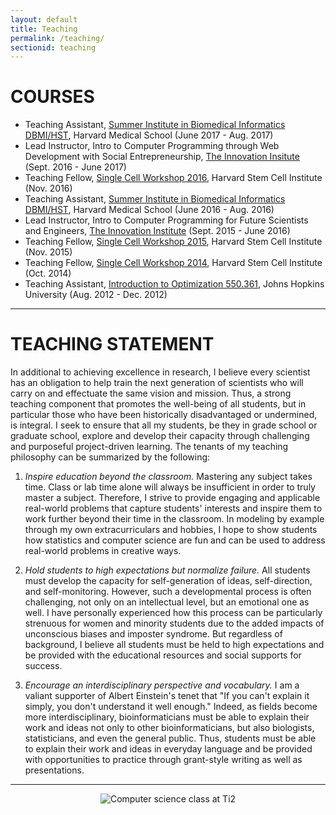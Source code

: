 ```yaml
---
layout: default
title: Teaching
permalink: /teaching/
sectionid: teaching
---
```


# COURSES
- Teaching Assistant, [Summer Institute in Biomedical Informatics DBMI/HST](https://dbmi.hms.harvard.edu/education/dbmi/hst-summer-institute-biomedical-informatics), Harvard Medical School (June 2017 - Aug. 2017)
- Lead Instructor, Intro to Computer Programming through Web Development with Social Entrepreneurship, [The Innovation Insitute](http://theinnovationinstitute.org/) (Sept. 2016 - June 2017)
- Teaching Fellow, [Single Cell Workshop 2016](http://hms-dbmi.github.io/scw/), Harvard Stem Cell Institute (Nov. 2016)
- Teaching Assistant, [Summer Institute in Biomedical Informatics DBMI/HST](https://dbmi.hms.harvard.edu/education/dbmi/hst-summer-institute-biomedical-informatics), Harvard Medical School (June 2016 - Aug. 2016)
- Lead Instructor, Intro to Computer Programming for Future Scientists and Engineers, [The Innovation Institute](http://theinnovationinstitute.org/) (Sept. 2015 - June 2016)
- Teaching Fellow, [Single Cell Workshop 2015](http://hms-dbmi.github.io/scw/), Harvard Stem Cell Institute (Nov. 2015)
- Teaching Fellow, [Single Cell Workshop 2014](http://pklab.med.harvard.edu/scw2014/), Harvard Stem Cell Institute (Oct. 2014)
- Teaching Assistant, [Introduction to Optimization 550.361](https://sites.google.com/site/jeftalks/), Johns Hopkins University (Aug. 2012 - Dec. 2012)

<hr>

# TEACHING STATEMENT
In additional to achieving excellence in research, I believe every scientist has an obligation to help train the next generation of scientists who will carry on and effectuate the same vision and mission. Thus, a strong teaching component that promotes the well-being of all students, but in particular those who have been historically disadvantaged or undermined, is integral. I seek to ensure that all my students, be they in grade school or graduate school, explore and develop their capacity through challenging and purposeful project-driven learning. The tenants of my teaching philosophy can be summarized by the following:

1. *Inspire education beyond the classroom.*
Mastering any subject takes time. Class or lab time alone will always be insufficient in order to truly master a subject. Therefore, I strive to provide engaging and applicable real-world problems that capture students' interests and inspire them to work further beyond their time in the classroom. In modeling by example through my own extracurriculars and hobbies, I hope to show students how statistics and computer science are fun and can be used to address real-world problems in creative ways.

2. *Hold students to high expectations but normalize failure.* 
All students must develop the capacity for self-generation of ideas, self-direction, and self-monitoring. However, such a developmental process is often challenging, not only on an intellectual level, but an emotional one as well. I have personally experienced how this process can be particularly strenuous for women and minority students due to the added impacts of unconscious biases and imposter syndrome. But regardless of background, I believe all students must be held to high expectations and be provided with the educational resources and social supports for success.

3. *Encourage an interdisciplinary perspective and vocabulary.*
I am a valiant supporter of Albert Einstein's tenet that "If you can't explain it simply, you don't understand it well enough." Indeed, as fields become more interdisciplinary, bioinformaticians must be able to explain their work and ideas not only to other bioinformaticians, but also biologists, statisticians, and even the general public. Thus, students must be able to explain their work and ideas in everyday language and be provided with opportunities to practice through grant-style writing as well as presentations. 

<hr>

<div align="center"><img class="img-responsive" src="{{ "/img/pages/teaching.png" | prepend: site.baseurl }}" alt="Computer science class at Ti2"></div>
